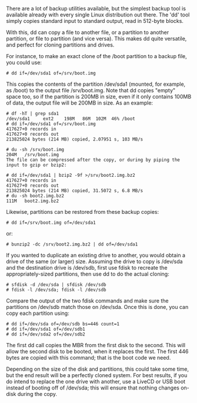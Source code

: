 There are a lot of backup utilities available, but the simplest backup tool is available already with every single Linux distribution out there. The 'dd' tool simply copies standard input to standard output, read in 512-byte blocks.

With this, dd can copy a file to another file, or a partition to another partition, or file to partition (and vice versa). This makes dd quite versatile, and perfect for cloning partitions and drives.

For instance, to make an exact clone of the /boot partition to a backup file, you could use:
```
# dd if=/dev/sda1 of=/srv/boot.img
```
This copies the contents of the partition /dev/sda1 (mounted, for example, as /boot) to the output file /srv/boot.img. Note that dd copies "empty" space too, so if the partition is 200MB in size, even if it only contains 100MB of data, the output file will be 200MB in size. As an example:
```
# df -hT | grep sda1
/dev/sda1     ext2    198M   86M  102M  46% /boot
# dd if=/dev/sda1 of=/srv/boot.img
417627+0 records in
417627+0 records out
213825024 bytes (214 MB) copied, 2.07951 s, 103 MB/s

# du -sh /srv/boot.img
204M   /srv/boot.img
The file can be compressed after the copy, or during by piping the input to gzip or bzip2:

# dd if=/dev/sda1 | bzip2 -9f >/srv/boot2.img.bz2
417627+0 records in
417627+0 records out
213825024 bytes (214 MB) copied, 31.5072 s, 6.8 MB/s
# du -sh boot2.img.bz2
111M   boot2.img.bz2
```

Likewise, partitions can be restored from these backup copies:
```
# dd if=/srv/boot.img of=/dev/sda1
```
or:
```
# bunzip2 -dc /srv/boot2.img.bz2 | dd of=/dev/sda1
```
If you wanted to duplicate an existing drive to another, you would obtain a drive of the same (or larger) size. Assuming the drive to copy is /dev/sda and the destination drive is /dev/sdb, first use fdisk to recreate the appropriately-sized partitions, then use dd to do the actual cloning:
```
# sfdisk -d /dev/sda | sfdisk /dev/sdb
# fdisk -l /dev/sda; fdisk -l /dev/sdb
```
Compare the output of the two fdisk commands and make sure the partitions on /dev/sdb match those on /dev/sda. Once this is done, you can copy each partition using:
```
# dd if=/dev/sda of=/dev/sdb bs=446 count=1
# dd if=/dev/sda1 of=/dev/sdb1
# dd if=/dev/sda2 of=/dev/sdb2
```
The first dd call copies the MBR from the first disk to the second. This will allow the second disk to be booted, when it replaces the first. The first 446 bytes are copied with this command; that is the boot code we need.

Depending on the size of the disk and partitions, this could take some time, but the end result will be a perfectly cloned system. For best results, if you do intend to replace the one drive with another, use a LiveCD or USB boot instead of booting off of /dev/sda; this will ensure that nothing changes on-disk during the copy.